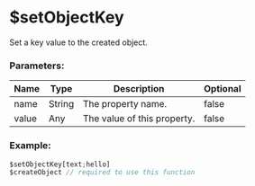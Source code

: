 # $setObjectKey
Set a key value to the created object.

### Parameters:
| Name | Type | Description | Optional |
| ---- | ---- | ----------- | -------- |
| name | String | The property name. | false | 
| value | Any | The value of this property. | false |

### Example:
```js
$setObjectKey[text;hello] 
$createObject // required to use this function
```
